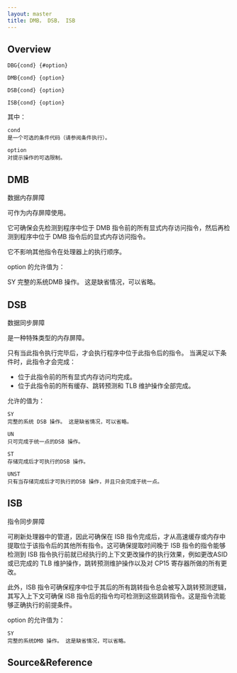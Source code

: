 ```yaml
---
layout: master
title: DMB， DSB， ISB
---
```



## Overview

	DBG{cond} {#option}

	DMB{cond} {option}

	DSB{cond} {option}

	ISB{cond} {option}

其中：

	cond
	是一个可选的条件代码（请参阅条件执行）。

	option
	对提示操作的可选限制。



## DMB

数据内存屏障

可作为内存屏障使用。 

它可确保会先检测到程序中位于 DMB 指令前的所有显式内存访问指令，然后再检测到程序中位于 DMB 指令后的显式内存访问指令。

它不影响其他指令在处理器上的执行顺序。

option 的允许值为：

SY
完整的系统DMB 操作。 这是缺省情况，可以省略。

## DSB

数据同步屏障

是一种特殊类型的内存屏障。 

只有当此指令执行完毕后，才会执行程序中位于此指令后的指令。 当满足以下条件时，此指令才会完成：

- 位于此指令前的所有显式内存访问均完成。
- 位于此指令前的所有缓存、跳转预测和 TLB 维护操作全部完成。

允许的值为：

	SY
	完整的系统 DSB 操作。 这是缺省情况，可以省略。

	UN
	只可完成于统一点的DSB 操作。

	ST
	存储完成后才可执行的DSB 操作。

	UNST
	只有当存储完成后才可执行的DSB 操作，并且只会完成于统一点。

## ISB

指令同步屏障

可刷新处理器中的管道，因此可确保在 ISB 指令完成后，才从高速缓存或内存中提取位于该指令后的其他所有指令。这可确保提取时间晚于 ISB 指令的指令能够检测到 ISB 指令执行前就已经执行的上下文更改操作的执行效果，例如更改ASID 或已完成的 TLB 维护操作，跳转预测维护操作以及对 CP15 寄存器所做的所有更改。

此外，ISB 指令可确保程序中位于其后的所有跳转指令总会被写入跳转预测逻辑，其写入上下文可确保 ISB 指令后的指令均可检测到这些跳转指令。这是指令流能够正确执行的前提条件。

option 的允许值为：

	SY
	完整的系统DMB 操作。 这是缺省情况，可以省略。


## Source&Reference


